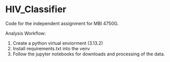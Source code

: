 # HIV_Classifier
Code for the independent assignment for MBI 4750G. 

Analysis Workflow: 
1. Create a python virtual enviorment (3.13.2)
2. Install requirements.txt into the venv
3. Follow the jupyter notebooks for downloads and processing of the data. 